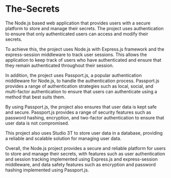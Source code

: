# The-Secrets

The Node.js based web application that provides users with a secure platform to store and manage their secrets. The project uses authentication to ensure that only authenticated users can access and modify their secrets.

To achieve this, the project uses Node.js with Express.js framework and the express-session middleware to track user sessions. This allows the application to keep track of users who have authenticated and ensure that they remain authenticated throughout their session.

In addition, the project uses Passport.js, a popular authentication middleware for Node.js, to handle the authentication process. Passport.js provides a range of authentication strategies such as local, social, and multi-factor authentication to ensure that users can authenticate using a method that best suits them.

By using Passport.js, the project also ensures that user data is kept safe and secure. Passport.js provides a range of security features such as password hashing, encryption, and two-factor authentication to ensure that user data is not compromised.

This project also uses Studio 3T to store user data in a database, providing a reliable and scalable solution for managing user data.

Overall, the Node.js project provides a secure and reliable platform for users to store and manage their secrets, with features such as user authentication and session tracking implemented using Express.js and express-session middleware, and data safety features such as encryption and password hashing implemented using Passport.js.
